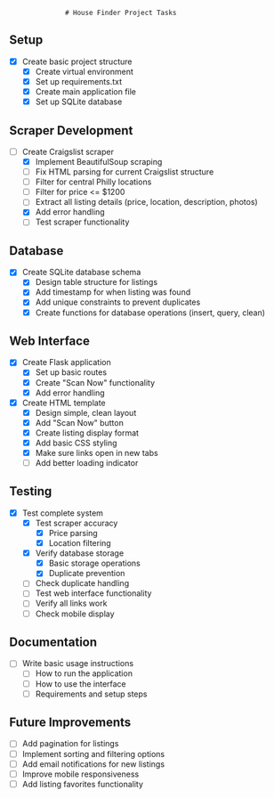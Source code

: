                   # House Finder Project Tasks

## Setup
- [x] Create basic project structure
  - [x] Create virtual environment
  - [x] Set up requirements.txt
  - [x] Create main application file
  - [x] Set up SQLite database

## Scraper Development
- [ ] Create Craigslist scraper
  - [x] Implement BeautifulSoup scraping
  - [ ] Fix HTML parsing for current Craigslist structure
  - [ ] Filter for central Philly locations
  - [ ] Filter for price <= $1200
  - [ ] Extract all listing details (price, location, description, photos)
  - [x] Add error handling
  - [ ] Test scraper functionality

## Database
- [x] Create SQLite database schema
  - [x] Design table structure for listings
  - [x] Add timestamp for when listing was found
  - [x] Add unique constraints to prevent duplicates
  - [x] Create functions for database operations (insert, query, clean)

## Web Interface
- [x] Create Flask application
  - [x] Set up basic routes
  - [x] Create "Scan Now" functionality
  - [x] Add error handling

- [x] Create HTML template
  - [x] Design simple, clean layout
  - [x] Add "Scan Now" button
  - [x] Create listing display format
  - [x] Add basic CSS styling
  - [x] Make sure links open in new tabs
  - [ ] Add better loading indicator

## Testing
- [x] Test complete system
  - [x] Test scraper accuracy
    - [x] Price parsing
    - [x] Location filtering
  - [x] Verify database storage
    - [x] Basic storage operations
    - [x] Duplicate prevention
  - [ ] Check duplicate handling
  - [ ] Test web interface functionality
  - [ ] Verify all links work
  - [ ] Check mobile display

## Documentation
- [ ] Write basic usage instructions
  - [ ] How to run the application
  - [ ] How to use the interface
  - [ ] Requirements and setup steps

## Future Improvements
- [ ] Add pagination for listings
- [ ] Implement sorting and filtering options
- [ ] Add email notifications for new listings
- [ ] Improve mobile responsiveness
- [ ] Add listing favorites functionality 
